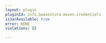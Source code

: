 ```yaml
---
layout: plugin
pluginId: info.boaventura.maven.credentials
isJarAvailable: true
error: NONE
violations: []

---
```

